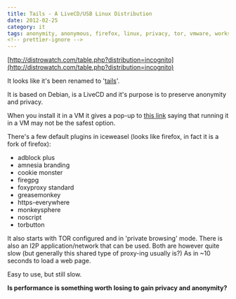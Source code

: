 ```yaml
---
title: Tails - A LiveCD/USB Linux Distribution
date: 2012-02-25
category: it
tags: anonymity, anonymous, firefox, linux, privacy, tor, vmware, workstation
<!-- prettier-ignore -->
---
```


[http://distrowatch.com/table.php?distribution=incognito](http://distrowatch.com/table.php?distribution=incognito)

It looks like it's been renamed to
'[tails](https://tails.boum.org/about/index.en.html "boum.org")'.

It is based on Debian, is a LiveCD and it's purpose is to preserve anonymity and
privacy.

When you install it in a VM it gives a pop-up to
[this link](https://tails.boum.org/doc/advanced_topics/virtualization/index.en.html "on boum.org")
saying that running it in a VM may not be the safest option.

There's a few default plugins in iceweasel (looks like firefox, in fact it is a
fork of firefox):

- adblock plus
- amnesia branding
- cookie monster
- firegpg
- foxyproxy standard
- greasemonkey
- https-everywhere
- monkeysphere
- noscript
- torbutton

It also starts with TOR configured and in 'private browsing' mode. There is also
an I2P application/network that can be used. Both are however quite slow (but
generally this shared type of proxy-ing usually is?) As in ~10 seconds to load a
web page.

Easy to use, but still slow.

**Is performance is something worth losing to gain privacy and anonymity?**
